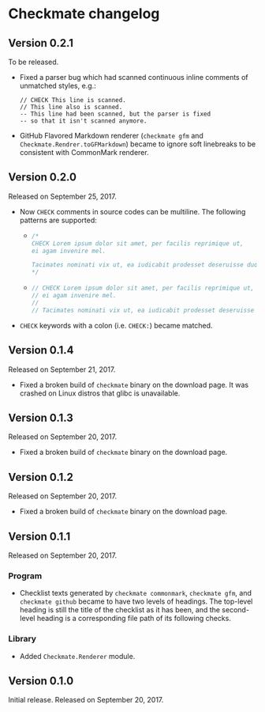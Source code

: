 Checkmate changelog
===================

Version 0.2.1
-------------

To be released.

 -  Fixed a parser bug which had scanned continuous inline comments of
    unmatched styles, e.g.:

        // CHECK This line is scanned.
        // This line also is scanned.
        -- This line had been scanned, but the parser is fixed
        -- so that it isn't scanned anymore.

 -  GitHub Flavored Markdown renderer (`checkmate gfm` and
    `Checkmate.Rendrer.toGFMarkdown`) became to ignore soft linebreaks to be
    consistent with CommonMark renderer.


Version 0.2.0
-------------

Released on September 25, 2017.

 -  Now `CHECK` comments in source codes can be multiline.  The following
    patterns are supported:

     -  ~~~ c
        /*
        CHECK Lorem ipsum dolor sit amet, per facilis reprimique ut,
        ei agam invenire mel.

        Tacimates nominati vix ut, ea iudicabit prodesset deseruisse duo.
        */
        ~~~

     -  ~~~ c
        // CHECK Lorem ipsum dolor sit amet, per facilis reprimique ut,
        // ei agam invenire mel.
        //
        // Tacimates nominati vix ut, ea iudicabit prodesset deseruisse duo.
        ~~~

 -  `CHECK` keywords with a colon (i.e. `CHECK:`) became matched.


Version 0.1.4
-------------

Released on September 21, 2017.

 -  Fixed a broken build of `checkmate` binary on the download page.
    It was crashed on Linux distros that glibc is unavailable.


Version 0.1.3
-------------

Released on September 20, 2017.

 -  Fixed a broken build of `checkmate` binary on the download page.


Version 0.1.2
-------------

Released on September 20, 2017.

 -  Fixed a broken build of `checkmate` binary on the download page.


Version 0.1.1
-------------

Released on September 20, 2017.

### Program

 -  Checklist texts generated by `checkmate commonmark`, `checkmate gfm`, and
    `checkmate github` became to have two levels of headings.  The top-level
    heading is still the title of the checklist as it has been, and the
    second-level heading is a corresponding file path of its following checks.

### Library

 -  Added `Checkmate.Renderer` module.


Version 0.1.0
-------------

Initial release.  Released on September 20, 2017.
